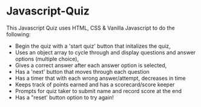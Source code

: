 # Javascript-Quiz

This Javascript Quiz uses HTML, CSS & Vanilla Javascript to do the following:
  * Begin the quiz with a 'start quiz' button that initalizes the quiz,
  * Uses an object array to cycle through and display questions and answer options (multiple choice),
  * Gives a correct answer after each answer option is selected,
  * Has a 'next' button that moves through each question
  * Has a timer that with each wrong answer/attempt, decreases in time
  * Keeps track of points earned and has a scorecard/score keeper
  * Prompts for quiz taker to submit name and record score at the end 
  * Has a "reset' button option to try again!

